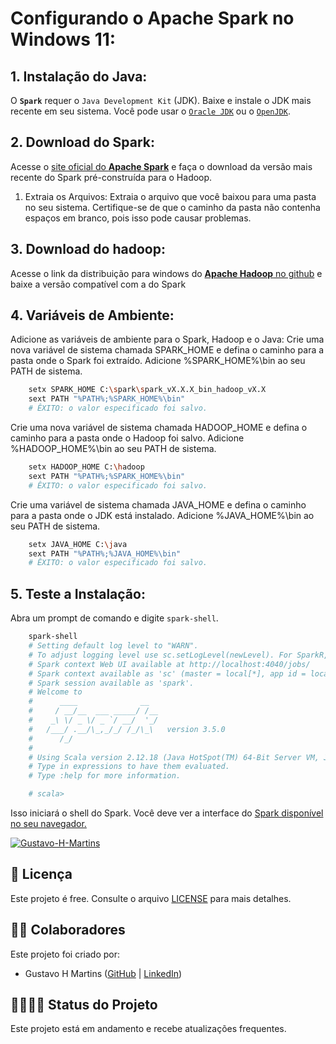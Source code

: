 # Configurando o Apache Spark no Windows 11:

## 1. Instalação do Java:

O **`Spark`** requer o `Java Development Kit` (JDK). Baixe e instale o JDK mais recente em seu sistema. Você pode usar o [`Oracle JDK`](https://www.oracle.com/java/technologies/downloads/#jdk21-windows) ou o [`OpenJDK`](https://learn.microsoft.com/pt-br/java/openjdk/download).

## 2. Download do Spark:

Acesse o [site oficial do **Apache Spark**](https://spark.apache.org/downloads.html) e faça o download da versão mais recente do Spark pré-construída para o Hadoop.

1. Extraia os Arquivos:
    Extraia o arquivo que você baixou para uma pasta no seu sistema. Certifique-se de que o caminho da pasta não contenha espaços em branco, pois isso pode causar problemas.

## 3. Download do hadoop:

Acesse o link da distribuição para windows do [**Apache Hadoop** no github](https://github.com/cdarlint/winutils) e baixe a versão compatível com a do Spark

## 4. Variáveis de Ambiente:

Adicione as variáveis de ambiente para o Spark, Hadoop e o Java:
Crie uma nova variável de sistema chamada SPARK_HOME e defina o caminho para a pasta onde o Spark foi extraído.
Adicione %SPARK_HOME%\bin ao seu PATH de sistema.

```bash
    setx SPARK_HOME C:\spark\spark_vX.X.X_bin_hadoop_vX.X
    sext PATH "%PATH%;%SPARK_HOME%\bin"
    # ÊXITO: o valor especificado foi salvo.
```

Crie uma nova variável de sistema chamada HADOOP_HOME e defina o caminho para a pasta onde o Hadoop foi salvo.
Adicione %HADOOP_HOME%\bin ao seu PATH de sistema.
```bash
    setx HADOOP_HOME C:\hadoop
    sext PATH "%PATH%;%SPARK_HOME%\bin"
    # ÊXITO: o valor especificado foi salvo.
```
Crie uma variável de sistema chamada JAVA_HOME e defina o caminho para a pasta onde o JDK está instalado.
Adicione %JAVA_HOME%\bin ao seu PATH de sistema.
```bash
    setx JAVA_HOME C:\java
    sext PATH "%PATH%;%JAVA_HOME%\bin"
    # ÊXITO: o valor especificado foi salvo.
```
## 5. Teste a Instalação:

Abra um prompt de comando e digite `spark-shell`. 
```bash 
    spark-shell
    # Setting default log level to "WARN".
    # To adjust logging level use sc.setLogLevel(newLevel). For SparkR, use setLogLevel(newLevel).
    # Spark context Web UI available at http://localhost:4040/jobs/
    # Spark context available as 'sc' (master = local[*], app id = local-1697213488762).
    # Spark session available as 'spark'.
    # Welcome to
    #      ____              __
    #     / __/__  ___ _____/ /__
    #    _\ \/ _ \/ _ `/ __/  '_/
    #   /___/ .__/\_,_/_/ /_/\_\   version 3.5.0
    #      /_/
    # 
    # Using Scala version 2.12.18 (Java HotSpot(TM) 64-Bit Server VM, Java 21)
    # Type in expressions to have them evaluated.
    # Type :help for more information.

    # scala>
```
Isso iniciará o shell do Spark. 
Você deve ver a interface do [Spark disponível no seu navegador.]()

[![Gustavo-H-Martins](https://github-readme-stats.vercel.app/api?username=Gustavo-H-Martins&show_icons=true&theme=radical)](https://github.com/Gustavo-H-Martins)

## 🧾 Licença
Este projeto é free. 
Consulte o arquivo [LICENSE](LICENCE) para mais detalhes.

## 🧑🏽 Colaboradores
Este projeto foi criado por:

- Gustavo H Martins ([GitHub](https://github.com/Gustavo-H-Martins) | [LinkedIn](https://www.linkedin.com/in/gustavo-henrique-lopes-martins-361789192/))


## 🔋👩🏽‍💻 Status do Projeto
Este projeto está em andamento e recebe atualizações frequentes.
